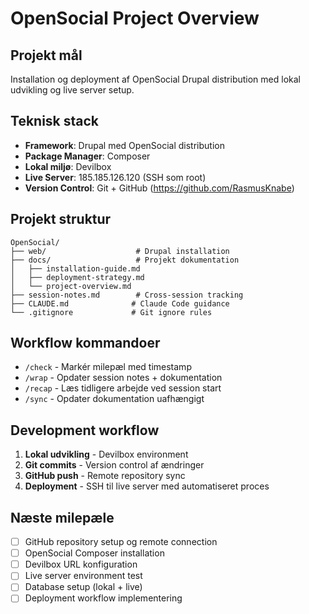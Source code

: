 # OpenSocial Project Overview

## Projekt mål
Installation og deployment af OpenSocial Drupal distribution med lokal udvikling og live server setup.

## Teknisk stack
- **Framework**: Drupal med OpenSocial distribution
- **Package Manager**: Composer
- **Lokal miljø**: Devilbox
- **Live Server**: 185.185.126.120 (SSH som root)
- **Version Control**: Git + GitHub (https://github.com/RasmusKnabe)

## Projekt struktur
```
OpenSocial/
├── web/                    # Drupal installation
├── docs/                   # Projekt dokumentation
│   ├── installation-guide.md
│   ├── deployment-strategy.md
│   └── project-overview.md
├── session-notes.md        # Cross-session tracking
├── CLAUDE.md              # Claude Code guidance
└── .gitignore             # Git ignore rules
```

## Workflow kommandoer
- `/check` - Markér milepæl med timestamp
- `/wrap` - Opdater session notes + dokumentation  
- `/recap` - Læs tidligere arbejde ved session start
- `/sync` - Opdater dokumentation uafhængigt

## Development workflow
1. **Lokal udvikling** - Devilbox environment
2. **Git commits** - Version control af ændringer
3. **GitHub push** - Remote repository sync
4. **Deployment** - SSH til live server med automatiseret proces

## Næste milepæle
- [ ] GitHub repository setup og remote connection
- [ ] OpenSocial Composer installation
- [ ] Devilbox URL konfiguration
- [ ] Live server environment test
- [ ] Database setup (lokal + live)
- [ ] Deployment workflow implementering